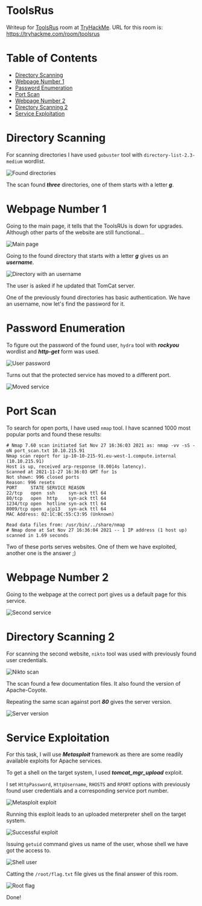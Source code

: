 # ToolsRus

Writeup for [ToolsRus](https://tryhackme.com/room/toolsrus) room at [TryHackMe](https://tryhackme.com/).
URL for this room is: https://tryhackme.com/room/toolsrus

Table of Contents
=================
* [Directory Scanning](#Directory-Scanning)
* [Webpage Number 1](#Webpage-Number-1)
* [Password Enumeration](#Password-Enumeration)
* [Port Scan](#Port-Scan)
* [Webpage Number 2](#Webpage-Number-2)
* [Directory Scanning 2](#Directory-Scanning-2)
* [Service Exploitation](#Service-Exploitation)

# Directory Scanning

For scanning directories I have used `gobuster` tool with `directory-list-2.3-medium` wordlist.

![Found directories](/ToolsRus/images/Found_directories.png)

The scan found ***three*** directories, one of them starts with a letter ***g***.

# Webpage Number 1

Going to the main page, it tells that the ToolsRUs is down for upgrades. Although other parts of the website are still functional...

![Main page](/ToolsRus/images/Main_page.png)

Going to the found directory that starts with a letter ***g*** gives us an ***username***.

![Directory with an username](/ToolsRus/images/Directory_with_an_username.png)

The user is asked if he updated that TomCat server.

One of the previously found directories has basic authentication. We have an username, now let's find the password for it.

# Password Enumeration

To figure out the password of the found user, `hydra` tool with ***rockyou*** wordlist and ***http-get*** form was used.

![User password](/ToolsRus/images/User_password.png)

Turns out that the protected service has moved to a different port.

![Moved service](/ToolsRus/images/Moved_service.png)

# Port Scan

To search for open ports, I have used `nmap` tool. I have scanned 1000 most popular ports and found these results:

```
# Nmap 7.60 scan initiated Sat Nov 27 16:36:03 2021 as: nmap -vv -sS -oN port_scan.txt 10.10.215.91
Nmap scan report for ip-10-10-215-91.eu-west-1.compute.internal (10.10.215.91)
Host is up, received arp-response (0.0014s latency).
Scanned at 2021-11-27 16:36:03 GMT for 1s
Not shown: 996 closed ports
Reason: 996 resets
PORT     STATE SERVICE REASON
22/tcp   open  ssh     syn-ack ttl 64
80/tcp   open  http    syn-ack ttl 64
1234/tcp open  hotline syn-ack ttl 64
8009/tcp open  ajp13   syn-ack ttl 64
MAC Address: 02:1C:BC:55:C3:95 (Unknown)

Read data files from: /usr/bin/../share/nmap
# Nmap done at Sat Nov 27 16:36:04 2021 -- 1 IP address (1 host up) scanned in 1.69 seconds
```

Two of these ports serves websites. One of them we have exploited, another one is the answer ;)

# Webpage Number 2

Going to the webpage at the correct port gives us a default page for this service.

![Second service](/ToolsRus/images/Second_service.png)

# Directory Scanning 2

For scanning the second website, `nikto` tool was used with previously found user credentials.

![Nikto scan](/ToolsRus/images/Nikto_scan.png)

The scan found a few documentation files. It also found the version of Apache-Coyote.

Repeating the same scan against port ***80*** gives the server version.

![Server version](/ToolsRus/images/Server_version.png)

# Service Exploitation

For this task, I will use ***Metasploit*** framework as there are some readily available exploits for Apache services.

To get a shell on the target system, I used ***tomcat_mgr_upload*** exploit.

I set `HttpPassword`, `HttpUsername`, `RHOSTS` and `RPORT` options with previously found user credentials and a corresponding service port number.

![Metasploit exploit](/ToolsRus/images/Metasploit_exploit.png)

Running this exploit leads to an uploaded meterpreter shell on the target system.

![Successful exploit](/ToolsRus/images/Successful_exploit.png)

Issuing `getuid` command gives us name of the user, whose shell we have got the access to.

![Shell user](/ToolsRus/images/Shell_user.png)

Catting the `/root/flag.txt` file gives us the final answer of this room.

![Root flag](/ToolsRus/images/Root_flag.png)

Done!
